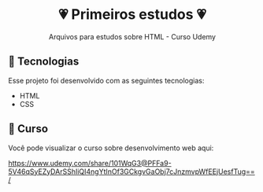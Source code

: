 <h1 align="center">💗 Primeiros estudos 💗</h1>

<p align="center">
Arquivos para estudos sobre HTML - Curso Udemy
</p>

## 💌 Tecnologias

Esse projeto foi desenvolvido com as seguintes tecnologias:

- HTML 
- CSS

## 💌 Curso

Você pode visualizar o curso sobre desenvolvimento web aqui: 

https://www.udemy.com/share/101WqG3@PFFa9-5V46qSyEZyDArSShIiQI4ngYtInOf3GCkgvGaObj7cJnzmvpWfEEjUesfTug==/
